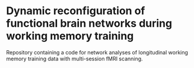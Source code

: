 # Dynamic reconfiguration of functional brain networks during working memory training

Repository containing a code for network analyses of longitudinal working memory training data with multi-session fMRI scanning.
